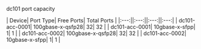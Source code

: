 dc101 port capacity

| Device| Port Type| Free Ports| Total Ports |
|:---:||:---:||:---:||:---:|
| dc101-acc-0001| 100gbase-x-qsfp28| 32| 32 |
| dc101-acc-0001| 10gbase-x-sfpp| 1| 1 |
| dc101-acc-0002| 100gbase-x-qsfp28| 32| 32 |
| dc101-acc-0002| 10gbase-x-sfpp| 1| 1 |